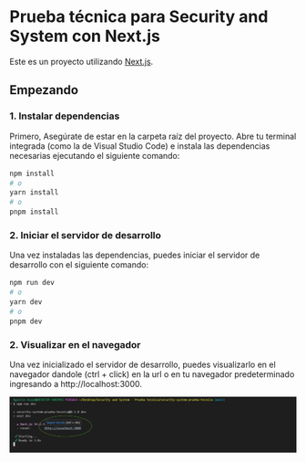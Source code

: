 # Prueba técnica para Security and System con Next.js

Este es un proyecto utilizando [Next.js](https://nextjs.org/).

## Empezando

### 1. Instalar dependencias

Primero, Asegúrate de estar en la carpeta raíz del proyecto. Abre tu terminal integrada (como la de Visual Studio Code) e instala las dependencias necesarias ejecutando el siguiente comando:


```bash
npm install
# o
yarn install
# o
pnpm install
```

### 2. Iniciar el servidor de desarrollo
Una vez instaladas las dependencias, puedes iniciar el servidor de desarrollo con el siguiente comando:

```bash
npm run dev
# o
yarn dev
# o
pnpm dev
```
### 2. Visualizar en el navegador
Una vez inicializado el servidor de desarrollo, puedes visualizarlo en el navegador dandole (ctrl + click) en la url o en tu navegador predeterminado ingresando a http://localhost:3000.

![Texto alternativo](public/CapturaReadme.svg)








